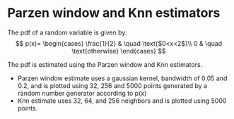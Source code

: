 # Parzen window and Knn estimators
The pdf of a random variable is given by: 
$$ p(x)= \begin{cases} \frac{1}{2} & \quad \text{$0<x<2$}\\ 0 & \quad \text{otherwise} \end{cases} $$

The pdf is estimated using the Parzen window and Knn estimators.
- Parzen window estimate uses a gaussian kernel, bandwidth of 0.05 and 0.2, 
  and is plotted using 32, 256 and 5000 points generated by a random number generator according to p(x)  
- Knn estimate uses 32, 64, and 256 neighbors and is plotted using 5000 points.